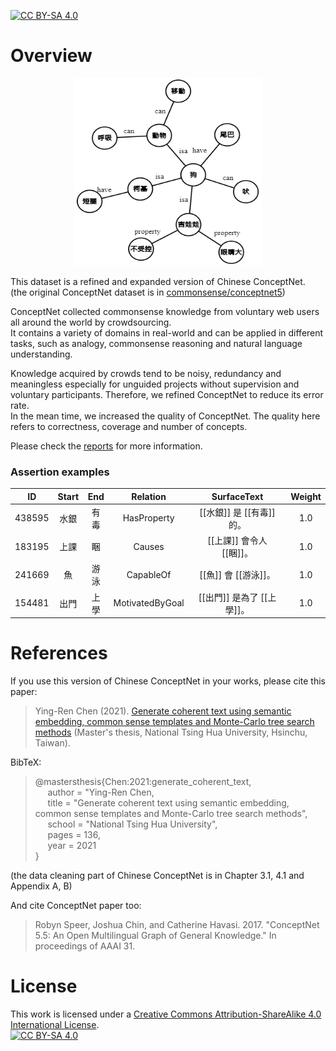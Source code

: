 [![CC BY-SA 4.0][cc-by-sa-shield]][cc-by-sa]

# Overview

<p align="center">
  <img width="300" height="300" src="./semantic_network.png">
</p>

This dataset is a refined and expanded version of Chinese ConceptNet.  
(the original ConceptNet dataset is in [commonsense/conceptnet5](https://github.com/commonsense/conceptnet5/wiki))

ConceptNet collected commonsense knowledge from voluntary web users all around the world by crowdsourcing.  
It contains a variety of domains in real-world and can be applied in different tasks, such as analogy, commonsense reasoning and natural language understanding. 

Knowledge acquired by crowds tend to be noisy, redundancy and meaningless especially for unguided projects without supervision and voluntary participants.
Therefore, we refined ConceptNet to reduce its error rate.  
In the mean time, we increased the quality of ConceptNet. The quality here refers to correctness, coverage and number of concepts.  

Please check the [reports](https://github.com/play0137/Chinese_ConceptNet/tree/master/reports) for more information.

### Assertion examples
ID    |Start|End|Relation       |SurfaceText              |Weight  
:----:|:---:|:-:|:-------------:|:-----------------------:|:----:
438595|水銀 |有毒|HasProperty    |[[水銀]] 是 [[有毒]] 的。 |1.0  
183195|上課 |睏  |Causes         |[[上課]] 會令人 [[睏]]。  |1.0
241669|魚   |游泳|CapableOf      |[[魚]] 會 [[游泳]]。      |1.0
154481|出門 |上學|MotivatedByGoal|[[出門]] 是為了 [[上學]]。|1.0

# References

If you use this version of Chinese ConceptNet in your works, please cite this paper:
> Ying-Ren Chen (2021). [Generate coherent text using semantic embedding, common sense templates and Monte-Carlo tree search methods](https://etd.lib.nctu.edu.tw/cgi-bin/gs32/hugsweb.cgi?o=dnthucdr&s=id=%22G021040625840%22.&searchmode=basic) (Master's thesis, National Tsing Hua University, Hsinchu, Taiwan).  

BibTeX:  
> @mastersthesis{Chen:2021:generate_coherent_text,  
&nbsp;&nbsp;&nbsp;&nbsp; author = "Ying-Ren Chen,  
&nbsp;&nbsp;&nbsp;&nbsp; title = "Generate coherent text using semantic embedding, common sense templates and Monte-Carlo tree search methods",  
&nbsp;&nbsp;&nbsp;&nbsp; school = "National Tsing Hua University",  
&nbsp;&nbsp;&nbsp;&nbsp; pages = 136,  
&nbsp;&nbsp;&nbsp;&nbsp; year = 2021  
}  

(the data cleaning part of Chinese ConceptNet is in Chapter 3.1, 4.1 and Appendix A, B)  

And cite ConceptNet paper too:
> Robyn Speer, Joshua Chin, and Catherine Havasi. 2017. "ConceptNet 5.5: An Open Multilingual Graph of General Knowledge." In proceedings of AAAI 31.

# License

This work is licensed under a
[Creative Commons Attribution-ShareAlike 4.0 International License][cc-by-sa].  
[![CC BY-SA 4.0][cc-by-sa-image]][cc-by-sa]

[cc-by-sa]: http://creativecommons.org/licenses/by-sa/4.0/
[cc-by-sa-image]: https://licensebuttons.net/l/by-sa/4.0/88x31.png
[cc-by-sa-shield]: https://img.shields.io/badge/License-CC%20BY--SA%204.0-lightgrey.svg
